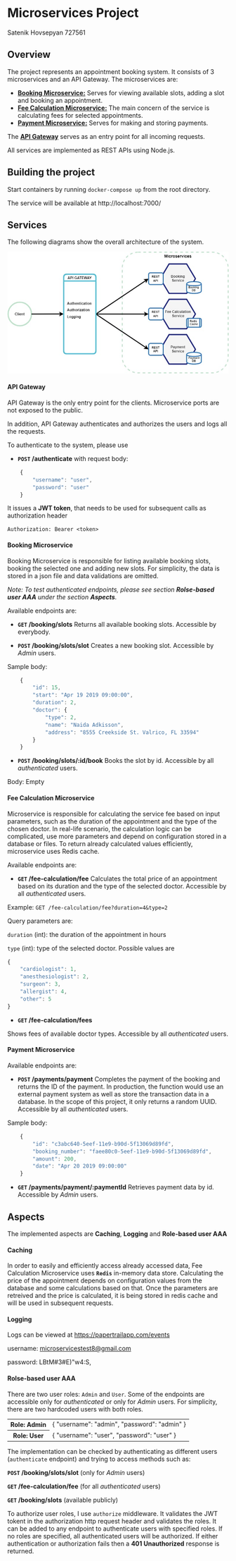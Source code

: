 # Microservices Project
Satenik Hovsepyan 727561

## Overview

The project represents an appointment booking system. It consists of 3 microservices and an API Gateway. The microservices are: 
- **[Booking Microservice:](/booking-service)** Serves for viewing available slots, adding a slot and booking an appointment.
- **[Fee Calculation Microservice:](/fee-calculation-service)** The main concern of the service is calculating fees for selected appointments.
- **[Payment Microservice:](/payment-service)** Serves for making and storing payments.

The **[API Gateway](/api-gateway)** serves as an entry point for all incoming requests.

All services are implemented as REST APIs using Node.js.

## Building the project
Start containers by running `docker-compose up` from the root directory.

The service will be available at http://localhost:7000/


## Services
The following diagrams show the overall architecture of the system. 

![](/resources/overall_architecture.jpg)

#### API Gateway

API Gateway is the only entry point for the clients. Microservice ports are not exposed to the public.

In addition, API Gateway authenticates and authorizes the users and logs all the requests. 

To authenticate to the system, please use 
- **<code>POST</code> /authenticate** with request body: 
```javascript
    {
        "username": "user",
        "password": "user"
    }
```

It issues a **JWT token**, that needs to be used for subsequent calls as authorization header 

``` 
Authorization: Bearer <token> 
```

#### Booking Microservice

Booking Microservice is responsible for listing available booking slots, booking the selected one and adding new slots. 
For simplicity, the data is stored in a json file and data validations are omitted.

*Note: To test authenticated endpoints, please see section **Rolse-based user AAA** under the section **Aspects**.*

Available endpoints are:

- **<code>GET</code> /booking/slots** 
Returns all available booking slots. Accessible by everybody.

- **<code>POST</code> /booking/slots/slot** 
Creates a new booking slot. Accessible by *Admin* users.

Sample body: 
```javascript
    {
        "id": 15,
        "start": "Apr 19 2019 09:00:00",
        "duration": 2,
        "doctor": {
            "type": 2,
            "name": "Naida Adkisson",
            "address": "8555 Creekside St. Valrico, FL 33594"
        }
    }
```

- **<code>POST</code> /booking/slots/:id/book** 
Books the slot by id. Accessible by all *authenticated* users.

Body: Empty

#### Fee Calculation Microservice

Microservice is responsible for calculating the service fee based on input parameters, such as the duration of the appointment and the type of the chosen doctor.
In real-life scenario, the calculation logic can be complicated, use more parameters and depend on configuration stored in a database or files. 
To return already calculated values efficiently, microservice uses Redis cache.

Available endpoints are:

- **<code>GET</code> /fee-calculation/fee** 
Calculates the total price of an appointment based on its duration and the type of the selected doctor. Accessible by all *authenticated* users.

Example: `GET /fee-calculation/fee?duration=4&type=2`

Query parameters are:

`duration` (int): the duration of the appointment in hours

`type` (int): type of the selected doctor. Possible values are

```javascript
{
    "cardiologist": 1,
    "anesthesiologist": 2,
    "surgeon": 3,
    "allergist": 4,
    "other": 5
}
```


- **<code>GET</code> /fee-calculation/fees** 

Shows fees of available doctor types. Accessible by all *authenticated* users.


#### Payment Microservice

Available endpoints are:

- **<code>POST</code> /payments/payment** Completes the payment of the booking and returns the ID of the payment. 
In production, the function would use an external payment system as well as store the transaction data in a database.
In the scope of this project, it only returns a random UUID. Accessible by all *authenticated* users.

Sample body:
```javascript
    {
        "id": "c3abc640-5eef-11e9-b90d-5f13069d89fd",
        "booking_number": "faee80c0-5eef-11e9-b90d-5f13069d89fd",
        "amount": 200, 
        "date": "Apr 20 2019 09:00:00"
    }
```
 
- **<code>GET</code> /payments/payment/:paymentId** Retrieves payment data by id. Accessible by *Admin* users.



## Aspects

The implemented aspects are **Caching**, **Logging** and **Role-based user AAA**

#### Caching

In order to easily and efficiently access already accessed data, Fee Calculation Microservice uses **`Redis`** in-memory data store.
Calculating the price of the appointment depends on configuration values from the database and some calculations based on that. 
Once the parameters are retreived and the price is calculated, it is being stored in redis cache and will be used in subsequent requests. 

#### Logging

Logs can be viewed at https://papertrailapp.com/events

username: microservicestest8@gmail.com

password: LBtM#3#E)"w4:S\,

#### Rolse-based user AAA 

There are two user roles: `Admin` and `User`. Some of the endpoints are accessible only for *authenticated* or only for *Admin* users. 
For simplicity, there are two hardcoded users with both roles.

<table>
  <tr>
    <th>Role: Admin</th>
<td>{
	"username": "admin",
	"password": "admin"
}</td>
  </tr>
  <tr>
    <th>Role: User</th>
    <td>{
	"username": "user",
	"password": "user"
}</td>
  </tr> 
</table>

The implementation can be checked by authenticating as different users (`authenticate` endpoint) and trying to access methods such as:

**<code>POST</code> /booking/slots/slot** (only for *Admin* users)

**<code>GET</code> /fee-calculation/fee** (for all *authenticated* users)

**<code>GET</code> /booking/slots** (available publicly)


To authorize user roles, I use `authorize` middleware. It validates the JWT tokent in the authorization http request header and validates the roles. 
It can be added to any endpoint to authenticate users with specified roles. 
If no roles are specified, all authenticated users will be authorized. 
If either authentication or authorization fails then a **401 Unauthorized** response is returned.
